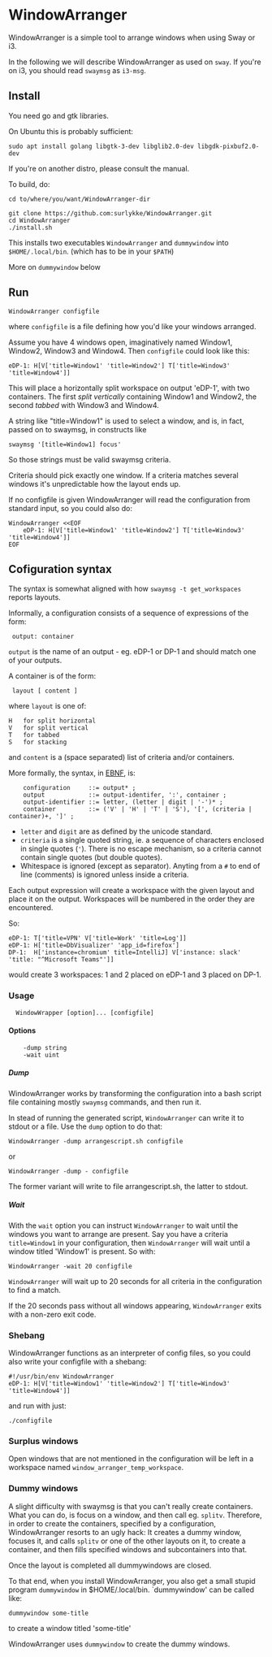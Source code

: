 # WindowArranger

WindowArranger is a simple tool to arrange windows when using Sway or i3. 

In the following we will describe WindowArranger as used on ```sway```. If you're on i3, you should read ```swaymsg``` as ```i3-msg```.

## Install

You need go and gtk libraries.

On Ubuntu this is probably sufficient:

```
sudo apt install golang libgtk-3-dev libglib2.0-dev libgdk-pixbuf2.0-dev
```

If you're on another distro, please consult the manual.

To build, do:

```
cd to/where/you/want/WindowArranger-dir

git clone https://github.com:surlykke/WindowArranger.git
cd WindowArranger
./install.sh
```

This installs two executables ```WindowArranger``` and ```dummywindow``` into ```$HOME/.local/bin```. 
(which has to be in your `$PATH`)

More on `dummywindow` below

## Run

```
WindowArranger configfile
```

where `configfile` is a file defining how you'd like your windows arranged. 

Assume you have 4 windows open, imaginatively named Window1, Window2, Window3 and Window4. Then `configfile` could look like this:

```
eDP-1: H[V['title=Window1' 'title=Window2'] T['title=Window3' 'title=Window4']]
```

This will place a horizontally split workspace on output 'eDP-1', with two containers. The first _split vertically_ containing Window1 and Window2, the second _tabbed_ with Window3 and Window4.

A string like "title=Window1" is used to select a window, and is, in fact, passed on to swaymsg, in constructs like 

```
swaymsg '[title=Window1] focus'
``` 

So those strings must be valid swaymsg criteria. 

Criteria should pick exactly one window. If a criteria matches several windows it's unpredictable how the layout ends up.

If no configfile is given WindowArranger will read the configuration from standard input, so you could also do:

```
WindowArranger <<EOF
    eDP-1: H[V['title=Window1' 'title=Window2'] T['title=Window3' 'title=Window4']]
EOF

```


## Cofiguration syntax

The syntax is somewhat aligned with how ```swaymsg -t get_workspaces``` reports layouts.

Informally, a configuration consists of a sequence of expressions of the form:

```
 output: container
```

`output` is the name of an output - eg. eDP-1 or DP-1 and should match one of your outputs.

A container is of the form:
```
 layout [ content ]
```
where `layout` is one of:
```
H   for split horizontal
V   for split vertical
T   for tabbed
S   for stacking
```

and `content` is a (space separated) list of criteria and/or containers. 


More formally, the syntax, in [EBNF](https://en.wikipedia.org/wiki/Extended_Backus%E2%80%93Naur_form), is:
```
    configuration     ::= output* ;
    output            ::= output-identifer, ':', container ;
    output-identifier ::= letter, (letter | digit | '-')* ;
    container         ::= ('V' | 'H' | 'T' | 'S'), '[', (criteria | container)+, ']' ;
```

- `letter` and `digit` are as defined by the unicode standard.
- `criteria` is a single quoted string, ie. a sequence of characters enclosed in single quotes (`'`). There is no escape mechanism, so a criteria cannot contain single quotes (but double quotes).
- Whitespace is ignored (except as separator). Anyting from a `#` to end of line (comments) is ignored unless inside a criteria.

Each output expression will create a workspace with the given layout and place it on the output. Workspaces will be numbered in the order they are encountered. 

So:

```
eDP-1: T['title=VPN' V['title=Work' 'title=Log']]
eDP-1: H['title=DbVisualizer' 'app_id=firefox']
DP-1:  H['instance=chromium' title=IntelliJ] V['instance: slack' 'title: "^Microsoft Teams"']]
```

would create 3 workspaces: 1 and 2 placed on eDP-1 and 3 placed on DP-1.

### Usage 

```
  WindowWrapper [option]... [configfile]
```

#### Options
```
    -dump string
    -wait uint
```

##### Dump

WindowArranger works by transforming the configuration into a bash script file containing mostly `swaymsg` commands, and then run it.

In stead of running the generated script, `WindowArranger` can write it to stdout or a file. Use the `dump` option to do that:

```
WindowArranger -dump arrangescript.sh configfile
```

or

```
WindowArranger -dump - configfile
```

The former variant will write to file arrangescript.sh, the latter to stdout.


##### Wait 

With the `wait` option you can instruct `WindowArranger` to wait until the windows you want to arrange are present. Say you have a criteria `title=Window1` in your configuration, then `WindowArranger` will wait until a window titled 'Window1' is present. So with:

```
WindowArranger -wait 20 configfile
```

`WindowArranger` will wait up to 20 seconds for all criteria in the configuration to find a match.

If the 20 seconds pass without all windows appearing, `WindowArranger` exits with a non-zero exit code.

### Shebang

WindowArranger functions as an interpreter of config files, so you could also write your configfile with a shebang:

```
#!/usr/bin/env WindowArranger
eDP-1: H[V['title=Window1' 'title=Window2'] T['title=Window3' 'title=Window4']]
```

and run with just:

```
./configfile
```

### Surplus windows

Open windows that are not mentioned in the configuration will be left in a workspace named `window_arranger_temp_workspace`.

### Dummy windows

A slight difficulty with swaymsg is that you can't really create containers. What you can do, is focus on a window, and then call eg. `splitv`. Therefore, in order to create the containers, specified by a configuration, WindowArranger resorts to an ugly hack: It creates a dummy window, focuses it, and calls `splitv` or one of the other layouts on it, to create a container, and then fills specified windows and subcontainers into that.

Once the layout is completed all dummywindows are closed. 

To that end, when you install WindowArranger, you also get a small stupid program `dummywindow` in $HOME/.local/bin. `dummywindow' can be called like:

```
dummywindow some-title
```

to create a window titled 'some-title'

WindowArranger uses `dummywindow` to create the dummy windows. 
